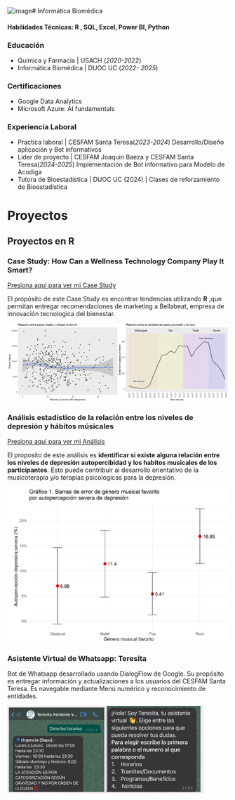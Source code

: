 <img width="488" alt="image" src="https://github.com/user-attachments/assets/26e21fca-8200-4821-b90d-a1051d90f596"># Informática Biomédica
#### Habilidades Técnicas: R , SQL, Excel, Power BI, Python

### Educación
- Química y Farmacia | USACH (_2020-2022_)
- Informática Biomédica | DUOC UC (_2022- 2025_)

### Certificaciones
- Google Data Analytics
- Microsoft Azure: AI fundamentals

### Experiencia Laboral
- Practica laboral | CESFAM Santa Teresa(_2023-2024_) Desarrollo/Diseño aplicación y Bot informativos
- Lider de proyecto  | CESFAM Joaquin Baeza y CESFAM Santa Teresa(_2024-2025_) Implementación de Bot informativo para Modelo de Acodiga
- Tutora de Bioestadística | DUOC UC (2024) | Clases de reforzamiento de Bioestadística 

# Proyectos
## Proyectos en R
### Case Study: How Can a Wellness Technology Company Play It Smart?
[Presiona aquí para ver mi Case Study](https://rpubs.com/Fran_tapia/1040727)

El propósito de este Case Study es encontrar tendencias utilizando **R** ,que permitan entregar recomendaciones de marketing a Bellabeat, empresa de innovación tecnologica del bienestar.

![Bellabeat](/Imagenes/case_study1.png)

### Análisis estadístico de la relación entre los niveles de depresión y hábitos músicales
[Presiona aquí para ver mi Análisis](https://rpubs.com/Fran_tapia/1205081)

El proposito de este análisis es **identificar si existe alguna relación entre los niveles de depresión autopercibidad y los habitos musicales de los participantes**. Esto puede contribuir al desarrollo orientativo de la musicoterapia y/o terapias psicológicas para la depresión.

![Intervalos](/Imagenes/intervalos.png) 

### Asistente Virtual de Whatsapp: Teresita

Bot de Whatsapp desarrollado usando DialogFlow de Google. Su propósito es entregar información y actualizaciones a los usuarios del CESFAM Santa Teresa. Es navegable mediante Menú numérico y reconocimiento de entidades.

![Teresita](/Imagenes/Teresita.png) 


